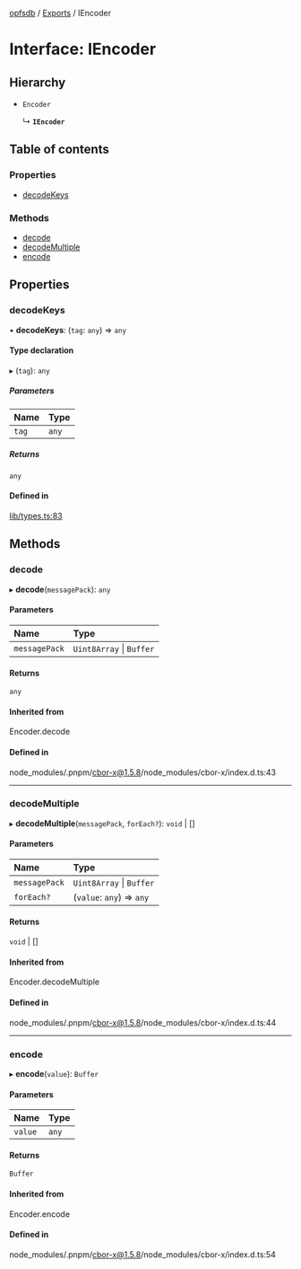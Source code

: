 [opfsdb](../README.md) / [Exports](../modules.md) / IEncoder

# Interface: IEncoder

## Hierarchy

- `Encoder`

  ↳ **`IEncoder`**

## Table of contents

### Properties

- [decodeKeys](IEncoder.md#decodekeys)

### Methods

- [decode](IEncoder.md#decode)
- [decodeMultiple](IEncoder.md#decodemultiple)
- [encode](IEncoder.md#encode)

## Properties

### decodeKeys

• **decodeKeys**: (`tag`: `any`) => `any`

#### Type declaration

▸ (`tag`): `any`

##### Parameters

| Name | Type |
| :------ | :------ |
| `tag` | `any` |

##### Returns

`any`

#### Defined in

[lib/types.ts:83](https://github.com/sliterok/opfsdb/blob/dev/lib/types.ts#L83)

## Methods

### decode

▸ **decode**(`messagePack`): `any`

#### Parameters

| Name | Type |
| :------ | :------ |
| `messagePack` | `Uint8Array` \| `Buffer` |

#### Returns

`any`

#### Inherited from

Encoder.decode

#### Defined in

node_modules/.pnpm/cbor-x@1.5.8/node_modules/cbor-x/index.d.ts:43

___

### decodeMultiple

▸ **decodeMultiple**(`messagePack`, `forEach?`): `void` \| []

#### Parameters

| Name | Type |
| :------ | :------ |
| `messagePack` | `Uint8Array` \| `Buffer` |
| `forEach?` | (`value`: `any`) => `any` |

#### Returns

`void` \| []

#### Inherited from

Encoder.decodeMultiple

#### Defined in

node_modules/.pnpm/cbor-x@1.5.8/node_modules/cbor-x/index.d.ts:44

___

### encode

▸ **encode**(`value`): `Buffer`

#### Parameters

| Name | Type |
| :------ | :------ |
| `value` | `any` |

#### Returns

`Buffer`

#### Inherited from

Encoder.encode

#### Defined in

node_modules/.pnpm/cbor-x@1.5.8/node_modules/cbor-x/index.d.ts:54
